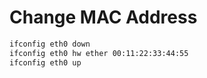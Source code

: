 # Change MAC Address

```bash
ifconfig eth0 down 
ifconfig eth0 hw ether 00:11:22:33:44:55 
ifconfig eth0 up
```
